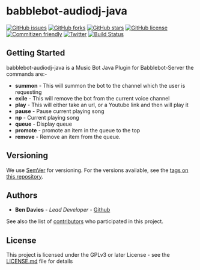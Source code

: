 # babblebot-audiodj-java

[![GitHub issues](https://img.shields.io/github/issues/bendavies99/babblebot-audiodj-java)](https://github.com/bendavies99/babblebot-api/issues)
[![GitHub forks](https://img.shields.io/github/forks/bendavies99/babblebot-audiodj-java)](https://github.com/bendavies99/babblebot-api/network)
[![GitHub stars](https://img.shields.io/github/stars/bendavies99/babblebot-audiodj-java)](https://github.com/bendavies99/babblebot-api/stargazers)
[![GitHub license](https://img.shields.io/github/license/bendavies99/babblebot-audiodj-java)](https://github.com/bendavies99/babblebot-api)
[![Commitizen friendly](https://img.shields.io/badge/commitizen-friendly-brightgreen.svg)](http://commitizen.github.io/cz-cli/)
[![Twitter](https://img.shields.io/twitter/url?style=social&url=https%3A%2F%2Fgithub.com%2Fbendavies99%2Fbabblebot-audiodj-java)](https://twitter.com/intent/tweet?text=Wow:&url=https%3A%2F%2Fgithub.com%2Fbendavies99%2Fbabblebot-audiodj-java)
[![Build Status](https://travis-ci.org/bendavies99/babblebot-audiodj-java.svg?branch=master)](https://travis-ci.org/bendavies99/babblebot-api)

## Getting Started
babblebot-audiodj-java is a Music Bot Java Plugin for Babblebot-Server the commands are:-

- **summon** - This will summon the bot to the channel which the user is requesting
- **exile** - This will remove the bot from the current voice channel
- **play** - This will either take an url, or a Youtube link and then will play it 
- **pause** - Pause current playing song
- **np** - Current playing song
- **queue** - Display queue
- **promote** - promote an item in the queue to the top
- **remove** - Remove an item from the queue.

## Versioning

We use [SemVer](http://semver.org/) for versioning. For the versions available, 
see the [tags on this repository](https://github.com/bendavies99/babblebot-api/tags).

## Authors

- **Ben Davies** - _Lead Developer_ - [Github](https://github.com/bendavies99)

See also the list of [contributors](https://github.com/bendavies99/babblebot-api/contributors) who participated in this project.

## License

This project is licensed under the GPLv3 or later License - see the [LICENSE.md](LICENSE.md) file for details
